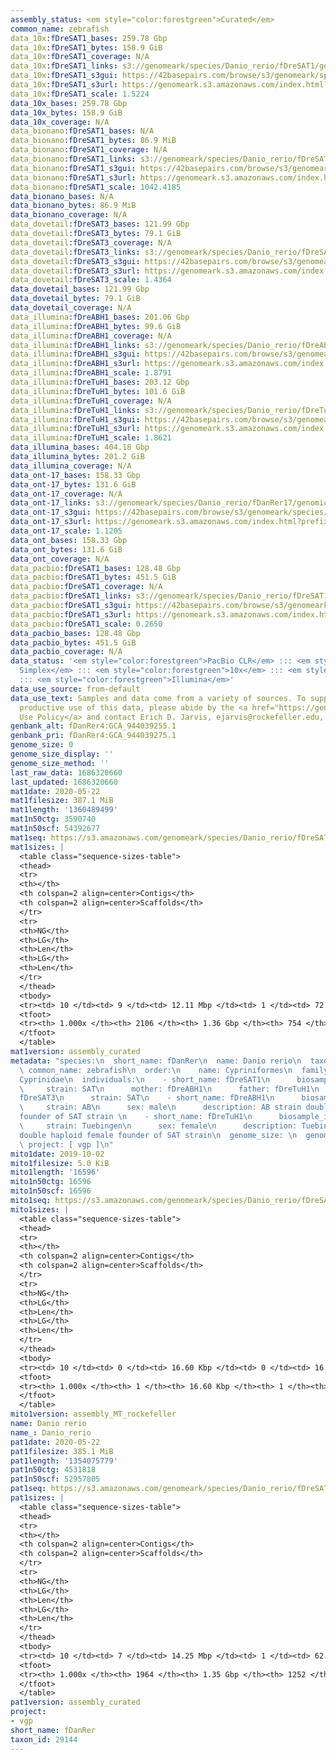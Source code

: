 ```yaml
---
assembly_status: <em style="color:forestgreen">Curated</em>
common_name: zebrafish
data_10x:fDreSAT1_bases: 259.78 Gbp
data_10x:fDreSAT1_bytes: 158.9 GiB
data_10x:fDreSAT1_coverage: N/A
data_10x:fDreSAT1_links: s3://genomeark/species/Danio_rerio/fDreSAT1/genomic_data/10x/<br>
data_10x:fDreSAT1_s3gui: https://42basepairs.com/browse/s3/genomeark/species/Danio_rerio/fDreSAT1/genomic_data/10x/
data_10x:fDreSAT1_s3url: https://genomeark.s3.amazonaws.com/index.html?prefix=species/Danio_rerio/fDreSAT1/genomic_data/10x/
data_10x:fDreSAT1_scale: 1.5224
data_10x_bases: 259.78 Gbp
data_10x_bytes: 158.9 GiB
data_10x_coverage: N/A
data_bionano:fDreSAT1_bases: N/A
data_bionano:fDreSAT1_bytes: 86.9 MiB
data_bionano:fDreSAT1_coverage: N/A
data_bionano:fDreSAT1_links: s3://genomeark/species/Danio_rerio/fDreSAT1/genomic_data/bionano/<br>
data_bionano:fDreSAT1_s3gui: https://42basepairs.com/browse/s3/genomeark/species/Danio_rerio/fDreSAT1/genomic_data/bionano/
data_bionano:fDreSAT1_s3url: https://genomeark.s3.amazonaws.com/index.html?prefix=species/Danio_rerio/fDreSAT1/genomic_data/bionano/
data_bionano:fDreSAT1_scale: 1042.4185
data_bionano_bases: N/A
data_bionano_bytes: 86.9 MiB
data_bionano_coverage: N/A
data_dovetail:fDreSAT3_bases: 121.99 Gbp
data_dovetail:fDreSAT3_bytes: 79.1 GiB
data_dovetail:fDreSAT3_coverage: N/A
data_dovetail:fDreSAT3_links: s3://genomeark/species/Danio_rerio/fDreSAT3/genomic_data/dovetail/<br>
data_dovetail:fDreSAT3_s3gui: https://42basepairs.com/browse/s3/genomeark/species/Danio_rerio/fDreSAT3/genomic_data/dovetail/
data_dovetail:fDreSAT3_s3url: https://genomeark.s3.amazonaws.com/index.html?prefix=species/Danio_rerio/fDreSAT3/genomic_data/dovetail/
data_dovetail:fDreSAT3_scale: 1.4364
data_dovetail_bases: 121.99 Gbp
data_dovetail_bytes: 79.1 GiB
data_dovetail_coverage: N/A
data_illumina:fDreABH1_bases: 201.06 Gbp
data_illumina:fDreABH1_bytes: 99.6 GiB
data_illumina:fDreABH1_coverage: N/A
data_illumina:fDreABH1_links: s3://genomeark/species/Danio_rerio/fDreABH1/genomic_data/illumina/<br>
data_illumina:fDreABH1_s3gui: https://42basepairs.com/browse/s3/genomeark/species/Danio_rerio/fDreABH1/genomic_data/illumina/
data_illumina:fDreABH1_s3url: https://genomeark.s3.amazonaws.com/index.html?prefix=species/Danio_rerio/fDreABH1/genomic_data/illumina/
data_illumina:fDreABH1_scale: 1.8791
data_illumina:fDreTuH1_bases: 203.12 Gbp
data_illumina:fDreTuH1_bytes: 101.6 GiB
data_illumina:fDreTuH1_coverage: N/A
data_illumina:fDreTuH1_links: s3://genomeark/species/Danio_rerio/fDreTuH1/genomic_data/illumina/<br>
data_illumina:fDreTuH1_s3gui: https://42basepairs.com/browse/s3/genomeark/species/Danio_rerio/fDreTuH1/genomic_data/illumina/
data_illumina:fDreTuH1_s3url: https://genomeark.s3.amazonaws.com/index.html?prefix=species/Danio_rerio/fDreTuH1/genomic_data/illumina/
data_illumina:fDreTuH1_scale: 1.8621
data_illumina_bases: 404.18 Gbp
data_illumina_bytes: 201.2 GiB
data_illumina_coverage: N/A
data_ont-17_bases: 158.33 Gbp
data_ont-17_bytes: 131.6 GiB
data_ont-17_coverage: N/A
data_ont-17_links: s3://genomeark/species/Danio_rerio/fDanRer17/genomic_data/ont/<br>
data_ont-17_s3gui: https://42basepairs.com/browse/s3/genomeark/species/Danio_rerio/fDanRer17/genomic_data/ont/
data_ont-17_s3url: https://genomeark.s3.amazonaws.com/index.html?prefix=species/Danio_rerio/fDanRer17/genomic_data/ont/
data_ont-17_scale: 1.1205
data_ont_bases: 158.33 Gbp
data_ont_bytes: 131.6 GiB
data_ont_coverage: N/A
data_pacbio:fDreSAT1_bases: 128.48 Gbp
data_pacbio:fDreSAT1_bytes: 451.5 GiB
data_pacbio:fDreSAT1_coverage: N/A
data_pacbio:fDreSAT1_links: s3://genomeark/species/Danio_rerio/fDreSAT1/genomic_data/pacbio/<br>
data_pacbio:fDreSAT1_s3gui: https://42basepairs.com/browse/s3/genomeark/species/Danio_rerio/fDreSAT1/genomic_data/pacbio/
data_pacbio:fDreSAT1_s3url: https://genomeark.s3.amazonaws.com/index.html?prefix=species/Danio_rerio/fDreSAT1/genomic_data/pacbio/
data_pacbio:fDreSAT1_scale: 0.2650
data_pacbio_bases: 128.48 Gbp
data_pacbio_bytes: 451.5 GiB
data_pacbio_coverage: N/A
data_status: '<em style="color:forestgreen">PacBio CLR</em> ::: <em style="color:forestgreen">ONT
  Simplex</em> ::: <em style="color:forestgreen">10x</em> ::: <em style="color:forestgreen">Dovetail</em>
  ::: <em style="color:forestgreen">Illumina</em>'
data_use_source: from-default
data_use_text: Samples and data come from a variety of sources. To support fair and
  productive use of this data, please abide by the <a href="https://genome10k.soe.ucsc.edu/data-use-policies/">Data
  Use Policy</a> and contact Erich D. Jarvis, ejarvis@rockefeller.edu, with any questions.
genbank_alt: fDanRer4:GCA_944039255.1
genbank_pri: fDanRer4:GCA_944039275.1
genome_size: 0
genome_size_display: ''
genome_size_method: ''
last_raw_data: 1686320660
last_updated: 1686320660
mat1date: 2020-05-22
mat1filesize: 387.1 MiB
mat1length: '1360489499'
mat1n50ctg: 3590740
mat1n50scf: 54392677
mat1seq: https://s3.amazonaws.com/genomeark/species/Danio_rerio/fDreSAT1/assembly_curated/fDreSAT1.mat.cur.20200522.fasta.gz
mat1sizes: |
  <table class="sequence-sizes-table">
  <thead>
  <tr>
  <th></th>
  <th colspan=2 align=center>Contigs</th>
  <th colspan=2 align=center>Scaffolds</th>
  </tr>
  <tr>
  <th>NG</th>
  <th>LG</th>
  <th>Len</th>
  <th>LG</th>
  <th>Len</th>
  </tr>
  </thead>
  <tbody>
  <tr><td> 10 </td><td> 9 </td><td> 12.11 Mbp </td><td> 1 </td><td> 72.59 Mbp </td></tr><tr><td> 20 </td><td> 22 </td><td> 8.09 Mbp </td><td> 4 </td><td> 59.97 Mbp </td></tr><tr><td> 30 </td><td> 42 </td><td> 5.79 Mbp </td><td> 6 </td><td> 59.35 Mbp </td></tr><tr><td> 40 </td><td> 68 </td><td> 4.64 Mbp </td><td> 8 </td><td> 55.94 Mbp </td></tr><tr style="background-color:#cccccc;"><td> 50 </td><td> 102 </td><td style="background-color:#88ff88;"> 3.59 Mbp </td><td> 11 </td><td style="background-color:#88ff88;"> 54.39 Mbp </td></tr><tr><td> 60 </td><td> 143 </td><td> 2.91 Mbp </td><td> 13 </td><td> 53.21 Mbp </td></tr><tr><td> 70 </td><td> 198 </td><td> 2.10 Mbp </td><td> 16 </td><td> 49.38 Mbp </td></tr><tr><td> 80 </td><td> 278 </td><td> 1.39 Mbp </td><td> 19 </td><td> 45.93 Mbp </td></tr><tr><td> 90 </td><td> 425 </td><td> 0.55 Mbp </td><td> 22 </td><td> 38.89 Mbp </td></tr><tr><td> 100 </td><td> 2105 </td><td> 1.02 Kbp </td><td> 753 </td><td> 1.02 Kbp </td></tr></tbody>
  <tfoot>
  <tr><th> 1.000x </th><th> 2106 </th><th> 1.36 Gbp </th><th> 754 </th><th> 1.36 Gbp </th></tr>
  </tfoot>
  </table>
mat1version: assembly_curated
metadata: "species:\n  short_name: fDanRer\n  name: Danio rerio\n  taxon_id: 29144\n
  \ common_name: zebrafish\n  order:\n    name: Cypriniformes\n  family:\n    name:
  Cyprinidae\n  individuals:\n    - short_name: fDreSAT1\n      biosample_id: SAMEA104236293\n
  \     strain: SAT\n      mother: fDreABH1\n      father: fDreTuH1\n    - short_name:
  fDreSAT3\n      strain: SAT\n    - short_name: fDreABH1\n      biosample_id: SAMEA3891249\n
  \     strain: AB\n      sex: male\n      description: AB strain double haploid female
  founder of SAT strain \n    - short_name: fDreTuH1\n      biosample_id: SAMEA3891248\n
  \     strain: Tuebingen\n      sex: female\n      description: Tuebingen strain
  double haploid female founder of SAT strain\n  genome_size: \n  genome_size_method:\n
  \ project: [ vgp ]\n"
mito1date: 2019-10-02
mito1filesize: 5.0 KiB
mito1length: '16596'
mito1n50ctg: 16596
mito1n50scf: 16596
mito1seq: https://s3.amazonaws.com/genomeark/species/Danio_rerio/fDreSAT1/assembly_MT_rockefeller/fDreSAT1.MT.20191002.fasta.gz
mito1sizes: |
  <table class="sequence-sizes-table">
  <thead>
  <tr>
  <th></th>
  <th colspan=2 align=center>Contigs</th>
  <th colspan=2 align=center>Scaffolds</th>
  </tr>
  <tr>
  <th>NG</th>
  <th>LG</th>
  <th>Len</th>
  <th>LG</th>
  <th>Len</th>
  </tr>
  </thead>
  <tbody>
  <tr><td> 10 </td><td> 0 </td><td> 16.60 Kbp </td><td> 0 </td><td> 16.60 Kbp </td></tr><tr><td> 20 </td><td> 0 </td><td> 16.60 Kbp </td><td> 0 </td><td> 16.60 Kbp </td></tr><tr><td> 30 </td><td> 0 </td><td> 16.60 Kbp </td><td> 0 </td><td> 16.60 Kbp </td></tr><tr><td> 40 </td><td> 0 </td><td> 16.60 Kbp </td><td> 0 </td><td> 16.60 Kbp </td></tr><tr style="background-color:#cccccc;"><td> 50 </td><td> 0 </td><td style="background-color:#ff8888;"> 16.60 Kbp </td><td> 0 </td><td style="background-color:#ff8888;"> 16.60 Kbp </td></tr><tr><td> 60 </td><td> 0 </td><td> 16.60 Kbp </td><td> 0 </td><td> 16.60 Kbp </td></tr><tr><td> 70 </td><td> 0 </td><td> 16.60 Kbp </td><td> 0 </td><td> 16.60 Kbp </td></tr><tr><td> 80 </td><td> 0 </td><td> 16.60 Kbp </td><td> 0 </td><td> 16.60 Kbp </td></tr><tr><td> 90 </td><td> 0 </td><td> 16.60 Kbp </td><td> 0 </td><td> 16.60 Kbp </td></tr><tr><td> 100 </td><td> 0 </td><td> 16.60 Kbp </td><td> 0 </td><td> 16.60 Kbp </td></tr></tbody>
  <tfoot>
  <tr><th> 1.000x </th><th> 1 </th><th> 16.60 Kbp </th><th> 1 </th><th> 16.60 Kbp </th></tr>
  </tfoot>
  </table>
mito1version: assembly_MT_rockefeller
name: Danio rerio
name_: Danio_rerio
pat1date: 2020-05-22
pat1filesize: 385.1 MiB
pat1length: '1354075779'
pat1n50ctg: 4531818
pat1n50scf: 52957805
pat1seq: https://s3.amazonaws.com/genomeark/species/Danio_rerio/fDreSAT1/assembly_curated/fDreSAT1.pat.cur.20200522.fasta.gz
pat1sizes: |
  <table class="sequence-sizes-table">
  <thead>
  <tr>
  <th></th>
  <th colspan=2 align=center>Contigs</th>
  <th colspan=2 align=center>Scaffolds</th>
  </tr>
  <tr>
  <th>NG</th>
  <th>LG</th>
  <th>Len</th>
  <th>LG</th>
  <th>Len</th>
  </tr>
  </thead>
  <tbody>
  <tr><td> 10 </td><td> 7 </td><td> 14.25 Mbp </td><td> 1 </td><td> 62.61 Mbp </td></tr><tr><td> 20 </td><td> 20 </td><td> 8.71 Mbp </td><td> 4 </td><td> 57.66 Mbp </td></tr><tr><td> 30 </td><td> 37 </td><td> 7.18 Mbp </td><td> 6 </td><td> 56.54 Mbp </td></tr><tr><td> 40 </td><td> 58 </td><td> 6.01 Mbp </td><td> 9 </td><td> 54.75 Mbp </td></tr><tr style="background-color:#cccccc;"><td> 50 </td><td> 84 </td><td style="background-color:#88ff88;"> 4.53 Mbp </td><td> 11 </td><td style="background-color:#88ff88;"> 52.96 Mbp </td></tr><tr><td> 60 </td><td> 118 </td><td> 3.51 Mbp </td><td> 14 </td><td> 50.01 Mbp </td></tr><tr><td> 70 </td><td> 163 </td><td> 2.58 Mbp </td><td> 16 </td><td> 49.74 Mbp </td></tr><tr><td> 80 </td><td> 225 </td><td> 1.74 Mbp </td><td> 19 </td><td> 46.41 Mbp </td></tr><tr><td> 90 </td><td> 344 </td><td> 0.71 Mbp </td><td> 22 </td><td> 39.02 Mbp </td></tr><tr><td> 100 </td><td> 1963 </td><td> 1.02 Kbp </td><td> 1251 </td><td> 1.02 Kbp </td></tr></tbody>
  <tfoot>
  <tr><th> 1.000x </th><th> 1964 </th><th> 1.35 Gbp </th><th> 1252 </th><th> 1.35 Gbp </th></tr>
  </tfoot>
  </table>
pat1version: assembly_curated
project:
- vgp
short_name: fDanRer
taxon_id: 29144
---
```

